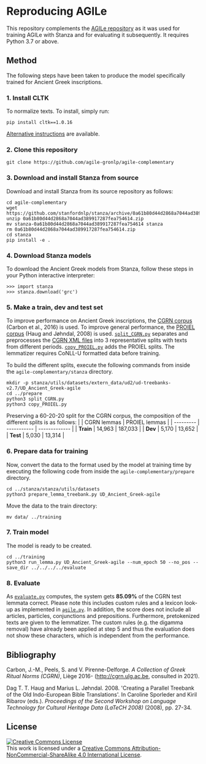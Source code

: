 # Reproducing AGILe
This repository complements the [AGILe repository](https://github.com/agile-gronlp/agile) as it was used for training AGILe with Stanza and for evaluating it subsequently. It requires Python 3.7 or above.

## Method
The following steps have been taken to produce the model specifically trained for Ancient Greek inscriptions. 

### 1. Install CLTK
To normalize texts. To install, simply run:  
```
pip install cltk==1.0.16
```  
[Alternative instructions](https://github.com/cltk/cltk#installation "More instructions") are available.

### 2. Clone this repository
```
git clone https://github.com/agile-gronlp/agile-complementary
```

### 3. Download and install Stanza from source
Download and install Stanza from its source repository as follows:
```
cd agile-complementary
wget https://github.com/stanfordnlp/stanza/archive/0a61b80d44d2868a7044ad389917287fea754614.zip
unzip 0a61b80d44d2868a7044ad389917287fea754614.zip
mv stanza-0a61b80d44d2868a7044ad389917287fea754614 stanza 
rm 0a61b80d44d2868a7044ad389917287fea754614.zip
cd stanza
pip install -e .
```

### 4. Download Stanza models
To download the Ancient Greek models from Stanza, follow these steps in your Python interactive interpreter:

```
>>> import stanza
>>> stanza.download('grc')
```

### 5. Make a train, dev and test set
To improve performance on Ancient Greek inscriptions, the [CGRN corpus](http://cgrn.ulg.ac.be/) (Carbon et al., 2016) is used. To improve general performance, the [PROIEL corpus](https://github.com/UniversalDependencies/UD_Ancient_Greek-PROIEL/tree/291e7e16a861e6ec43dd6f167a5f7051677f450c) (Haug and Jøhndal, 2008) is used. [`split_CGRN.py`](https://github.com/agile-gronlp/agile-complementary/blob/master/prepare/split_CGRN.py) separates and preprocesses the [CGRN XML files](https://github.com/agile-gronlp/agile-complementary/tree/master/prepare/CGRN_xml) into 3 representative splits with texts from different periods. [`copy_PROIEL.py`](https://github.com/agile-gronlp/agile-complementary/blob/master/prepare/copy_PROIEL.py) adds the PROIEL splits. The lemmatizer requires CoNLL-U formatted data before training.

To build the different splits, execute the following commands from inside the `agile-complementary/stanza` directory.
```
mkdir -p stanza/utils/datasets/extern_data/ud2/ud-treebanks-v2.7/UD_Ancient_Greek-agile
cd ../prepare
python3 split_CGRN.py  
python3 copy_PROIEL.py
```

Preserving a 60-20-20 split for the CGRN corpus, the composition of the different splits is as follows:
|           | CGRN lemmas | PROIEL lemmas | 
| --------- | ----------- | ------------- | 
| __Train__ | 14,963      | 187,033       | 
| __Dev__   | 5,170       | 13,652        | 
| __Test__  | 5,030       | 13,314        |

### 6. Prepare data for training
Now, convert the data to the format used by the model at training time by executing the following code from inside the `agile-complementary/prepare` directory.

```
cd ../stanza/stanza/utils/datasets
python3 prepare_lemma_treebank.py UD_Ancient_Greek-agile
```

Move the data to the train directory:

```
mv data/ ../training
```

### 7. Train model

The model is ready to be created. 

```
cd ../training
python3 run_lemma.py UD_Ancient_Greek-agile --num_epoch 50 --no_pos --save_dir ../../../../evaluate 
```

### 8. Evaluate
As [`evaluate.py`](https://github.com/agile-gronlp/agile-complementary/blob/master/evaluate/agile.py) computes, the system gets __85.09%__ of the CGRN test lemmata correct. Please note this includes custom rules and a lexicon look-up as implemented in [`agile.py`](https://github.com/agile-gronlp/agile-complementary/blob/master/evaluate/agile.py). In addition, the score does not include all articles, particles, conjunctions and prepositions. Furthermore, pretokenized texts are given to the lemmatizer. The custom rules (e.g. the digamma removal) have already been applied at step 5 and thus the evaluation does not show these characters, which is independent from the performance.

## Bibliography
Carbon, J.-M., Peels, S. and V. Pirenne-Delforge. _A Collection of Greek Ritual Norms (CGRN)_, Liège 2016- (http://cgrn.ulg.ac.be, consulted in 2021).

Dag T. T. Haug and Marius L. Jøhndal. 2008. 'Creating a Parallel Treebank of the Old Indo-European Bible Translations'. In Caroline Sporleder and Kiril Ribarov (eds.). _Proceedings of the Second Workshop on Language Technology for Cultural Heritage Data (LaTeCH 2008)_ (2008), pp. 27-34.

## License
<a rel="license" href="http://creativecommons.org/licenses/by-nc-sa/4.0/"><img alt="Creative Commons License" style="border-width:0" src="https://i.creativecommons.org/l/by-nc-sa/4.0/88x31.png" /></a><br />This work is licensed under a <a rel="license" href="http://creativecommons.org/licenses/by-nc-sa/4.0/">Creative Commons Attribution-NonCommercial-ShareAlike 4.0 International License</a>.

